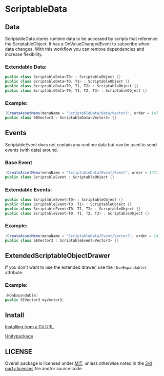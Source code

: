 # ScriptableData
## Data
ScriptableData stores runtime data to be accessed by scripts that reference the ScriptableObject. It has a OnValueChangedEvent to subscribe when data changes.
With this workflow you can remove dependencies and increase flexibility.
### Extendable Data:
```C#
public class ScriptableData<T0> : ScriptableObject {}
public class ScriptableData<T0, T1> : ScriptableObject {}
public class ScriptableData<T0, T1, T2> : ScriptableObject {}
public class ScriptableData<T0, T1, T2, T3> : ScriptableObject {}
```
### Example:
```C#
[CreateAssetMenu(menuName = "ScriptableData/Data/Vector3", order = 147)]
public class SDVector3 : ScriptableData<Vector3> {}
```
## Events
ScriptableEvent does not contain any runtime data but can be used to send events (with data) around.
### Base Event
```C#
[CreateAssetMenu(menuName = "ScriptableData/Event/Event", order = 147)]
public class ScriptableEvent : ScriptableObject {}
```
### Extendable Events:
```C#
public class ScriptableEvent<T0> : ScriptableObject {}
public class ScriptableEvent<T0, T1> : ScriptableObject {}
public class ScriptableEvent<T0, T1, T2> : ScriptableObject {}
public class ScriptableEvent<T0, T1, T2, T3> : ScriptableObject {}
```
### Example:
```C#
[CreateAssetMenu(menuName = "ScriptableData/Event/Vector3", order = 147)]
public class SEVector3 : ScriptableEvent<Vector3> {}
```
## ExtendedScriptableObjectDrawer
If you don't want to use the extended drawer, use the `[NonExpandable]` attribute.
### Example:
```C#
[NonExpandable]
public SEVector3 myVector3;
```

## Install
[Installing from a Git URL](https://docs.unity3d.com/Manual/upm-ui-giturl.html)

[Unitypackage](https://github.com/maxartz15/ScriptableData/releases)

## LICENSE
Overall package is licensed under [MIT](/LICENSE.md), unless otherwise noted in the [3rd party licenses](/THIRD%20PARTY%20NOTICES.md) file and/or source code.